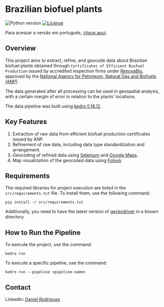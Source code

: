 # Brazilian biofuel plants

![Python version](https://img.shields.io/badge/python-3.9%20-blue.svg)
[![License](https://img.shields.io/badge/license-Apache%202.0-blue.svg)](https://github.com/daniel64bit/biofuel_brazil_plants/blob/main/LICENSE.md)

Para acessar a versão em português, [clique aqui](README-PTBR.md).

## Overview

This project aims to extract, refine, and geocode data about Brazilian biofuel plants obtained through `Certificates of Efficient Biofuel Production` issued by accredited inspection firms under [RenovaBio](https://www.gov.br/mme/pt-br/assuntos/secretarias/petroleo-gas-natural-e-biocombustiveis/renovabio-1/renovabio-ingles), approved by the [National Agency for Petroleum, Natural Gas and Biofuels (ANP)](https://www.gov.br/anp/en).

The data generated after all processing can be used in geospatial analysis, with a certain margin of error in relation to the plants' locations.

The data pipeline was built using [kedro 0.18.12](https://kedro.readthedocs.io/en/stable/).

## Key Features

1. Extraction of raw data from efficient biofuel production certificates issued by ANP.
2. Refinement of raw data, including data type standardization and arrangement.
3. Geocoding of refined data using [Selenium](https://selenium-python.readthedocs.io/index.html) and [Google Maps](https://www.google.com/maps/).
4. Map visualization of the geocoded data using [Folium](https://python-visualization.github.io/folium/).

## Requirements

The required libraries for project execution are listed in the `src/requirements.txt` file. To install them, use the following command:

```
pip install -r src/requirements.txt
```

Additionally, you need to have the latest version of [geckodriver](https://github.com/mozilla/geckodriver/releases/) in a known directory.

## How to Run the Pipeline

To execute the project, use the command:

```
kedro run
```

To execute a specific pipeline, use the command:

```
kedro run --pipeline <pipeline-name>
```

## Contact

LinkedIn: [Daniel Rodrigues](https://www.linkedin.com/in/danielrod147/)
